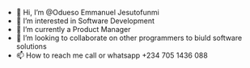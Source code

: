 - 👋 Hi, I’m @Odueso Emmanuel Jesutofunmi
- 👀 I’m interested in Software Development
- 🌱 I’m currently a Product Manager
- 💞️ I’m looking to collaborate on other programmers to biuld software solutions
- 📫 How to reach me call or whatsapp +234 705 1436 088

<!---
EmmexJerebosheth/EmmexJerebosheth is a ✨ special ✨ repository because its `README.md` (this file) appears on your GitHub profile.
You can click the Preview link to take a look at your changes.
--->
